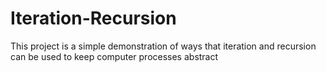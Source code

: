 # Iteration-Recursion
This project is a simple demonstration of ways that iteration and recursion can be used to keep computer processes abstract
